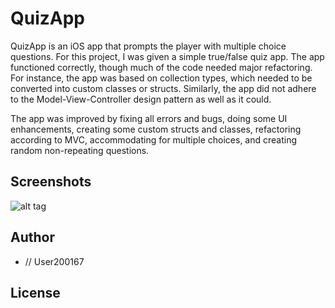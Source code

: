 # QuizApp



QuizApp is an iOS app that prompts the player with multiple choice questions. For this project, I was given a simple true/false quiz app. The app functioned correctly, though much of the code needed major refactoring. For instance, the app was based on collection types, which needed to be converted into custom classes or structs. Similarly, the app did not adhere to the Model-View-Controller design pattern as well as it could.

The app was improved by fixing all errors and bugs, doing some UI enhancements, creating some custom structs and classes, refactoring according to MVC, accommodating for multiple choices, and creating random non-repeating questions.

## Screenshots

![alt tag](https://i.imgur.com/4H5ZQix.jpg)

## Author

* // User200167

## License
